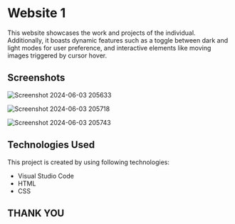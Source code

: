 
# Website 1
This website showcases the work and projects of the individual. Additionally, it boasts dynamic features such as a toggle between dark and light modes for user preference, and interactive elements like moving images triggered by cursor hover.



## Screenshots
![Screenshot 2024-06-03 205633](https://github.com/prathamsingh19/Website_1/assets/168055736/51e993f1-b6aa-4ced-81e4-ed538aa1aa19)

![Screenshot 2024-06-03 205718](https://github.com/prathamsingh19/Website_1/assets/168055736/f6e169ef-954b-4a93-9e89-da70c93d4e3e)

![Screenshot 2024-06-03 205743](https://github.com/prathamsingh19/Website_1/assets/168055736/6cd803da-ce0a-4dff-89fa-b9573acbcf86)









## Technologies Used

This project is created by using following
technologies:

- Visual Studio Code
- HTML
- CSS


## THANK YOU
